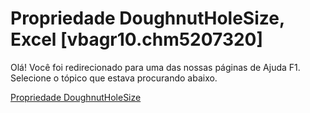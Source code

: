 
# Propriedade DoughnutHoleSize, Excel [vbagr10.chm5207320]

Olá! Você foi redirecionado para uma das nossas páginas de Ajuda F1. Selecione o tópico que estava procurando abaixo.

[Propriedade DoughnutHoleSize](http://msdn.microsoft.com/library/07e1e63b-8e31-92e5-18ab-c47104d093ac%28Office.15%29.aspx)
